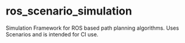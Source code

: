 # ros_scenario_simulation
Simulation Framework for ROS based path planning algorithms. Uses Scenarios and is intended for CI use.

